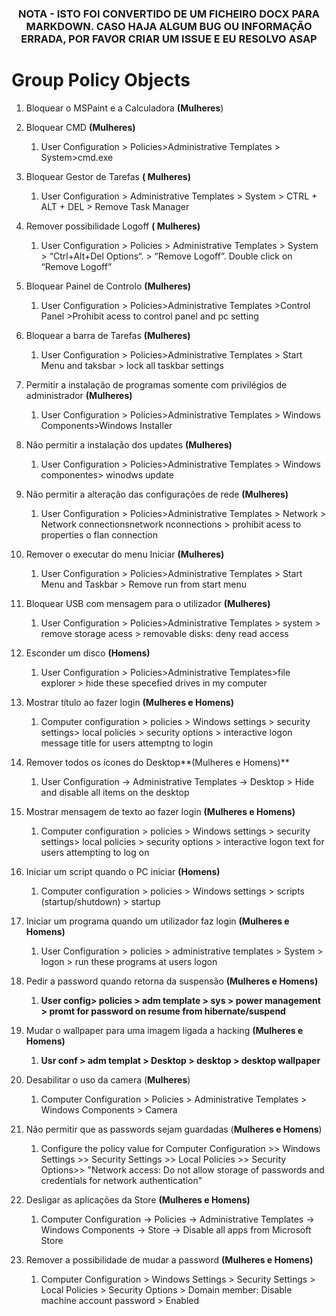 <div align="center">
<h3>

**NOTA - ISTO FOI CONVERTIDO DE UM FICHEIRO DOCX PARA MARKDOWN. CASO HAJA ALGUM BUG OU INFORMAÇÃO ERRADA, POR FAVOR CRIAR UM ISSUE E EU RESOLVO ASAP**

</h>
</div>

# Group Policy Objects

1.  Bloquear o MSPaint e a Calculadora **(Mulheres**)

2.  Bloquear CMD **(Mulheres)**

    1.  User Configuration \> Policies\>Administrative Templates \>
        System\>cmd.exe

3.  Bloquear Gestor de Tarefas **( Mulheres)**

    1.  User Configuration \> Administrative Templates \> System \>
        CTRL + ALT + DEL \> Remove Task Manager

4.  Remover possibilidade Logoff **( Mulheres)**

    1.  User Configuration \> Policies \> Administrative Templates \>
        System \> “Ctrl+Alt+Del Options“. \> “Remove Logoff”. Double
        click on “Remove Logoff”

5.  Bloquear Painel de Controlo **(Mulheres)**

    1.  User Configuration \> Policies\>Administrative Templates
        \>Control Panel \>Prohibit acess to control panel and pc setting

6.  Bloquear a barra de Tarefas **(Mulheres)**

    1.  User Configuration \> Policies\>Administrative Templates \>
        Start Menu and taksbar \> lock all taskbar settings

7.  Permitir a instalação de programas somente com privilégios de
    administrador **(Mulheres)**

    1.  User Configuration \> Policies\>Administrative Templates \>
        Windows Components\>Windows Installer

8.  Não permitir a instalação dos updates **(Mulheres)**

    1.  User Configuration \> Policies\>Administrative Templates \>
        Windows componentes\> winodws update

9.  Não permitir a alteração das configurações de rede **(Mulheres)**

    1.  User Configuration \> Policies\>Administrative Templates \>
        Network \> Network connectionsnetwork nconnections \> prohibit
        acess to properties o flan connection

10. Remover o executar do menu Iniciar **(Mulheres)**

    1.  User Configuration \> Policies\>Administrative Templates \>
        Start Menu and Taskbar \> Remove run from start menu

11. Bloquear USB com mensagem para o utilizador **(Mulheres)**

    1.  User Configuration \> Policies\>Administrative Templates \>
        system \> remove storage acess \> removable disks: deny read
        access

12. Esconder um disco **(Homens)**

    1.  User Configuration \> Policies\>Administrative Templates\>file
        explorer \> hide these specefied drives in my computer

13. Mostrar título ao fazer login **(Mulheres e Homens)**

    1.  Computer configuration \> policies \> Windows settings \>
        security settings\> local policies \> security options \>
        interactive logon message title for users attemptng to login

14. Remover todos os ícones do Desktop**(Mulheres e Homens)**

    1.  User Configuration -\> Administrative Templates -\> Desktop \>
        Hide and disable all items on the desktop

15. Mostrar mensagem de texto ao fazer login **(Mulheres e Homens)**

    1.  Computer configuration \> policies \> Windows settings \>
        security settings\> local policies \> security options \>
        interactive logon text for users attempting to log on

16. Iniciar um script quando o PC iniciar **(Homens)**

    1.  Computer configuration \> policies \> Windows settings \>
        scripts (startup/shutdown) \> startup

17. Iniciar um programa quando um utilizador faz login **(Mulheres e
    Homens)**

    1.  User Configuration \> policies \> administrative templates \>
        System \> logon \> run these programs at users logon

18. Pedir a password quando retorna da suspensão **(Mulheres e Homens)**

    1.  **User config\> policies \> adm template \> sys \> power
        management \> promt for password on resume from
        hibernate/suspend**

19. Mudar o wallpaper para uma imagem ligada a hacking **(Mulheres e
    Homens)**

    1.  **Usr conf \> adm templat \> Desktop \> desktop \> desktop
        wallpaper**

20. Desabilitar o uso da camera (**Mulheres**)

    1.  Computer Configuration \> Policies \> Administrative Templates
        \> Windows Components \> Camera

21. Não permitir que as passwords sejam guardadas (**Mulheres e
    Homens**)

    1.  Configure the policy value for Computer Configuration \>\>
        Windows Settings \>\> Security Settings \>\> Local Policies \>\>
        Security Options\>\> "Network access: Do not allow storage of
        passwords and credentials for network authentication"

22. Desligar as aplicações da Store **(Mulheres e Homens)**

    1.  Computer Configuration -\> Policies -\> Administrative Templates
        -\> Windows Components -\> Store -\> Disable all apps from
        Microsoft Store

23. Remover a possibilidade de mudar a password **(Mulheres e Homens)**

    1.  Computer Configuration \> Windows Settings \> Security Settings
        \> Local Policies \> Security Options \> Domain member: Disable
        machine account password \> Enabled
